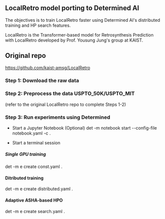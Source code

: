 ## LocalRetro model porting to Determined AI 
The objectives is to train LocalRetro faster using Determined AI's distributed training and HP search features.  

LocalRetro is the Transformer-based model for Retrosynthesis Prediction with LocalRetro developed by Prof. Yousung Jung's group at KAIST.

## Original repo 
https://github.com/kaist-amsg/LocalRetro

### Step 1: Download the raw data 

### Step 2: Preprocess the data USPTO_50K/USPTO_MIT
(refer to the original LocalRetro repo to complete Steps 1-2)

### Step 3: Run experiments using Determined

- Start a Jupyter Notebook (Optional)
det -m <master-address> notebook start --config-file notebook.yaml -c .

- Start a terminal session

##### Single GPU training 
det -m <master-address> e create const.yaml .   

#### Ditributed training 
det -m <master-address> e create distributed.yaml . 

#### Adaptive ASHA-based HPO
det -m <master-address> e create search.yaml . 
